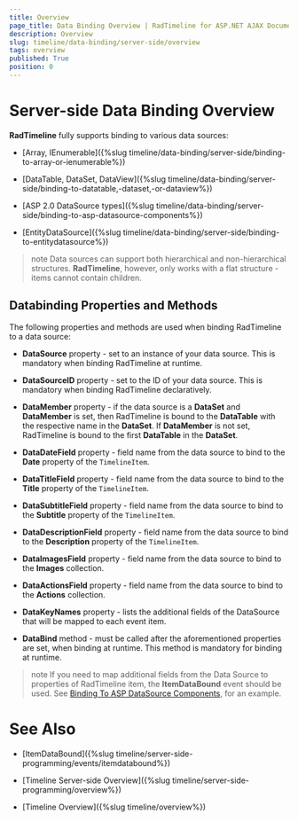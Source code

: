 ```yaml
---
title: Overview
page_title: Data Binding Overview | RadTimeline for ASP.NET AJAX Documentation
description: Overview
slug: timeline/data-binding/server-side/overview
tags: overview
published: True
position: 0
---
```


# Server-side Data Binding Overview

**RadTimeline** fully supports binding to various data sources:

* [Array, IEnumerable]({%slug timeline/data-binding/server-side/binding-to-array-or-ienumerable%})

* [DataTable, DataSet, DataView]({%slug timeline/data-binding/server-side/binding-to-datatable,-dataset,-or-dataview%})

* [ASP 2.0 DataSource types]({%slug timeline/data-binding/server-side/binding-to-asp-datasource-components%})

* [EntityDataSource]({%slug timeline/data-binding/server-side/binding-to-entitydatasource%})

>note Data sources can support both hierarchical and non-hierarchical structures. **RadTimeline**, however, only works with a flat structure - items cannot contain children.
>

## Databinding Properties and Methods

The following properties and methods are used when binding RadTimeline to a data source:

* **DataSource** property - set to an instance of your data source. This is mandatory when binding RadTimeline at runtime.

* **DataSourceID** property - set to the ID of your data source. This is mandatory when binding RadTimeline declaratively.

* **DataMember** property - if the data source is a **DataSet** and **DataMember** is set, then RadTimeline is bound to the **DataTable** with the respective name in the **DataSet**. If **DataMember** is not set, RadTimeline is bound to the first **DataTable** in the **DataSet**.

* **DataDateField** property - field name from the data source to bind to the **Date** property of the `TimelineItem`.

* **DataTitleField** property - field name from the data source to bind to the **Title** property of the `TimelineItem`.

* **DataSubtitleField** property - field name from the data source to bind to the **Subtitle** property of the `TimelineItem`.

* **DataDescriptionField** property - field name from the data source to bind to the **Description** property of the `TimelineItem`.

* **DataImagesField** property - field name from the data source to bind to the **Images** collection.

* **DataActionsField** property - field name from the data source to bind to the **Actions** collection.

* **DataKeyNames** property - lists the additional fields of the DataSource that will be mapped to each event item.

* **DataBind** method - must be called after the aforementioned properties are set, when binding at runtime. This method is mandatory for binding at runtime.

>note If you need to map additional fields from the Data Source to properties of RadTimeline item, the **ItemDataBound** event should be used. See [Binding To ASP DataSource Components](https://docs.telerik.com/devtools/aspnet-ajax/controls/timeline/data-binding/server-side/binding-to-asp-datasource-components), for an example.
>


# See Also

 * [ItemDataBound]({%slug timeline/server-side-programming/events/itemdatabound%})
 
 * [Timeline Server-side Overview]({%slug timeline/server-side-programming/overview%})

 * [Timeline Overview]({%slug timeline/overview%})

